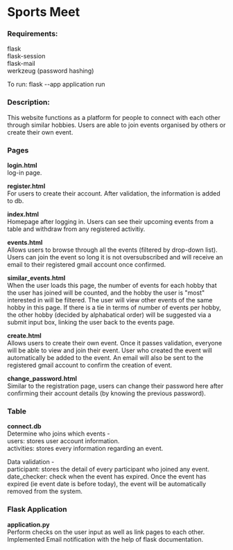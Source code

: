# Sports Meet

### Requirements:
flask<br>
flask-session<br>
flask-mail<br>
werkzeug (password hashing)

To run: flask --app application run

### Description:
This website functions as a platform for people to connect with each other through similar hobbies. Users are able to join events organised by others or create their own event. 


### Pages
**login.html**<br>
log-in page.

**register.html**<br>
For users to create their account. After validation, the information is added to db.

**index.html**<br>
Homepage after logging in. Users can see their upcoming events from a table and withdraw from any registered activitiy.

**events.html**<br>
Allows users to browse through all the events (filtered by drop-down list). Users can join the event so long it is not oversubscribed and will receive an email to their registered gmail account once confirmed.

**similar_events.html**<br>
When the user loads this page, the number of events for each hobby that the user has joined will be counted, and the hobby the user is "most" interested in will be filtered. The user will view other events of the same hobby in this page. If there is a tie in terms of number of events per hobby, the other hobby (decided by alphabatical order) will be suggested via a submit input box, linking the user back to the events page.

**create.html**<br>
Allows users to create their own event. Once it passes validation, everyone will be able to view and join their event. User who created the event will automatically be added to the event. An email will also be sent to the registered gmail account to confirm the creation of event.

**change_password.html**<br>
Similar to the registration page, users can change their password here after confirming their account details (by knowing the previous password).


### Table
**connect.db**<br>
Determine who joins which events -<br>
users: stores user account information.<br> 
activities: stores every information regarding an event.

Data validation -<br>
participant: stores the detail of every participant who joined any event.<br>
date_checker: check when the event has expired. Once the event has expired (ie event date is before today), the event will be automatically removed from the system.<br>


### Flask Application
**application.py**<br>
Perform checks on the user input as well as link pages to each other. Implemented Email notification with the help of flask documentation.
